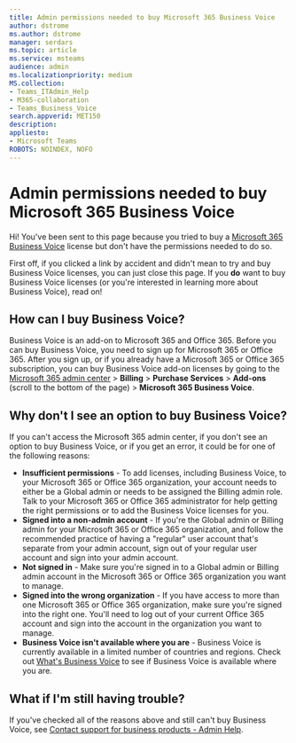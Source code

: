 ```yaml
---
title: Admin permissions needed to buy Microsoft 365 Business Voice
author: dstrome 
ms.author: dstrome
manager: serdars
ms.topic: article
ms.service: msteams
audience: admin
ms.localizationpriority: medium
MS.collection: 
- Teams_ITAdmin_Help
- M365-collaboration
- Teams_Business_Voice
search.appverid: MET150
description: 
appliesto: 
- Microsoft Teams
ROBOTS: NOINDEX, NOFO
---
```


# Admin permissions needed to buy Microsoft 365 Business Voice

Hi! You've been sent to this page because you tried to buy a [Microsoft 365 Business Voice](../whats-business-voice.md) license but don't have the permissions needed to do so.

First off, if you clicked a link by accident and didn't mean to try and buy Business Voice licenses, you can just close this page. If you **do** want to buy Business Voice licenses (or you're interested in learning more about Business Voice), read on!

## How can I buy Business Voice?

Business Voice is an add-on to Microsoft 365 and Office 365. Before you can buy Business Voice, you need to sign up for Microsoft 365 or Office 365. After you sign up, or if you already have a Microsoft 365 or Office 365 subscription, you can buy Business Voice add-on licenses by going to the [Microsoft 365 admin center](https://admin.microsoft.com) > **Billing** > **Purchase Services** > **Add-ons** (scroll to the bottom of the page) > **Microsoft 365 Business Voice**.

## Why don't I see an option to buy Business Voice?

If you can't access the Microsoft 365 admin center, if you don't see an option to buy Business Voice, or if you get an error, it could be for one of the following reasons:

- **Insufficient permissions** - To add licenses, including Business Voice, to your Microsoft 365 or Office 365 organization, your account needs to either be a Global admin or needs to be assigned the Billing admin role. Talk to your Microsoft 365 or Office 365 administrator for help getting the right permissions or to add the Business Voice licenses for you.
- **Signed into a non-admin account** - If you're the Global admin or Billing admin for your Microsoft 365 or Office 365 organization, and follow the recommended practice of having a "regular" user account that's separate from your admin account, sign out of your regular user account and sign into your admin account.
- **Not signed in** - Make sure you're signed in to a Global admin or Billing admin account in the Microsoft 365 or Office 365 organization you want to manage.
- **Signed into the wrong organization** - If you have access to more than one Microsoft 365 or Office 365 organization, make sure you're signed into the right one. You'll need to log out of your current Office 365 account and sign into the account in the organization you want to manage.
- **Business Voice isn't available where you are** - Business Voice is currently available in a limited number of countries and regions. Check out [What's Business Voice](../whats-business-voice.md) to see if Business Voice is available where you are.

## What if I'm still having trouble?

If you've checked all of the reasons above and still can't buy Business Voice, see [Contact support for business products - Admin Help](/microsoft-365/admin/contact-support-for-business-products).